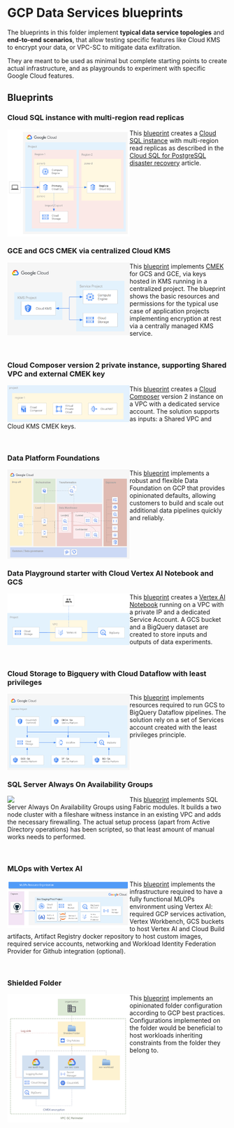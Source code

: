 # GCP Data Services blueprints

The blueprints in this folder implement **typical data service topologies** and **end-to-end scenarios**, that allow testing specific features like Cloud KMS to encrypt your data, or VPC-SC to mitigate data exfiltration.

They are meant to be used as minimal but complete starting points to create actual infrastructure, and as playgrounds to experiment with specific Google Cloud features.

## Blueprints

### Cloud SQL instance with multi-region read replicas

<a href="./cloudsql-multiregion/" title="Cloud SQL instance with multi-region read replicas"><img src="./cloudsql-multiregion/images/diagram.png" align="left" width="280px"></a>
This [blueprint](./cloudsql-multiregion/) creates a [Cloud SQL instance](https://cloud.google.com/sql) with multi-region read replicas as described in the [Cloud SQL for PostgreSQL disaster recovery](https://cloud.google.com/architecture/cloud-sql-postgres-disaster-recovery-complete-failover-fallback) article.

<br clear="left">

### GCE and GCS CMEK via centralized Cloud KMS

<a href="./cmek-via-centralized-kms/" title="CMEK on Cloud Storage and Compute Engine via centralized Cloud KMS"><img src="./cmek-via-centralized-kms/diagram.png" align="left" width="280px"></a> This [blueprint](./cmek-via-centralized-kms/) implements [CMEK](https://cloud.google.com/kms/docs/cmek) for GCS and GCE, via keys hosted in KMS running in a centralized project. The blueprint shows the basic resources and permissions for the typical use case of application projects implementing encryption at rest via a centrally managed KMS service.

<br clear="left">

### Cloud Composer version 2 private instance, supporting Shared VPC and external CMEK key

<a href="./composer-2/" title="# Cloud Composer version 2 private instance, supporting Shared VPC and external CMEK key
"><img src="./composer-2/diagram.png" align="left" width="280px"></a>
This [blueprint](./composer-2/) creates a [Cloud Composer](https://cloud.google.com/composer/) version 2 instance on a VPC with a dedicated service account. The solution supports as inputs: a Shared VPC and Cloud KMS CMEK keys.

<br clear="left">

### Data Platform Foundations

<a href="./data-platform-foundations/" title="Data Platform Foundations"><img src="./data-platform-foundations/images/overview_diagram.png" align="left" width="280px"></a>
This [blueprint](./data-platform-foundations/) implements a robust and flexible Data Foundation on GCP that provides opinionated defaults, allowing customers to build and scale out additional data pipelines quickly and reliably.

<br clear="left">

### Data Playground starter with Cloud Vertex AI Notebook and GCS

<a href="./data-playground/" title="Data Playground project with Cloud Vertex AI Notebook, BigQuery and GCS"><img src="./data-playground/diagram.png" align="left" width="280px"></a>
This [blueprint](./data-playground/) creates a [Vertex AI
Notebook](https://cloud.google.com/vertex-ai/docs/workbench/introduction)
running on a VPC with a private IP and a dedicated Service Account. A GCS bucket and a BigQuery dataset are created to store inputs and outputs of data experiments.

<br clear="left">

### Cloud Storage to Bigquery with Cloud Dataflow with least privileges

<a href="./gcs-to-bq-with-least-privileges/" title="Cloud Storage to Bigquery with Cloud Dataflow with least privileges"><img src="./gcs-to-bq-with-least-privileges/images/diagram.png" align="left" width="280px"></a> This [blueprint](./gcs-to-bq-with-least-privileges/) implements resources required to run GCS to BigQuery Dataflow pipelines. The solution rely on a set of Services account created with the least privileges principle.

<br clear="left">

### SQL Server Always On Availability Groups

<a href="./sqlserver-alwayson/" title="SQL Server Always On Availability Groups"><img src="https://cloud.google.com/compute/images/sqlserver-ag-architecture.svg" align="left" width="280px"></a>
This [blueprint](./sqlserver-alwayson/) implements SQL Server Always On Availability Groups using Fabric modules. It builds a two node cluster with a fileshare witness instance in an existing VPC and adds the necessary firewalling. The actual setup process (apart from Active Directory operations) has been scripted, so that least amount of manual works needs to performed.

<br clear="left">

### MLOps with Vertex AI

<a href="./vertex-mlops/" title="MLOps with Vertex AI"><img src="./vertex-mlops/images/mlops_projects.png" align="left" width="280px"></a>
This [blueprint](./vertex-mlops/) implements the infrastructure required to have a fully functional MLOPs environment using Vertex AI: required GCP services activation, Vertex Workbench, GCS buckets to host Vertex AI and Cloud Build artifacts, Artifact Registry docker repository to host custom images, required service accounts, networking and Workload Identity Federation Provider for Github integration (optional).

<br clear="left">

### Shielded Folder

<a href="./shielded-folder/" title="Shielded Folder"><img src="./shielded-folder/images/overview_diagram.png" align="left" width="280px"></a>
This [blueprint](./shielded-folder/) implements an opinionated folder configuration according to GCP best practices. Configurations implemented on the folder would be beneficial to host workloads inheriting constraints from the folder they belong to.

<br clear="left">
